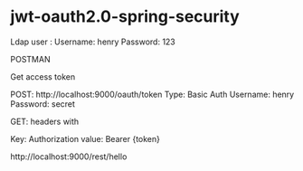 # jwt-oauth2.0-spring-security

Ldap user :
Username: henry
Password: 123

POSTMAN

Get access token

POST: http://localhost:9000/oauth/token
Type: Basic Auth
Username: henry
Password: secret

GET: headers with  

Key: Authorization 
value:  Bearer {token}

http://localhost:9000/rest/hello












